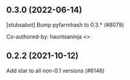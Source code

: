 ## 0.3.0 (2022-06-14)

[stubsabot] Bump pyfarmhash to 0.3.* (#8079)

Co-authored-by: hauntsaninja <>

## 0.2.2 (2021-10-12)

Add star to all non-0.1 versions (#6146)

